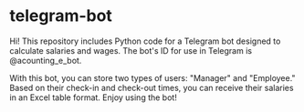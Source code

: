 # telegram-bot
Hi!
This repository includes Python code for a Telegram bot designed to calculate salaries and wages. The bot's ID for use in Telegram is @acounting_e_bot. 

With this bot, you can store two types of users: "Manager" and "Employee." Based on their check-in and check-out times, you can receive their salaries in an Excel table format.
Enjoy using the bot!
